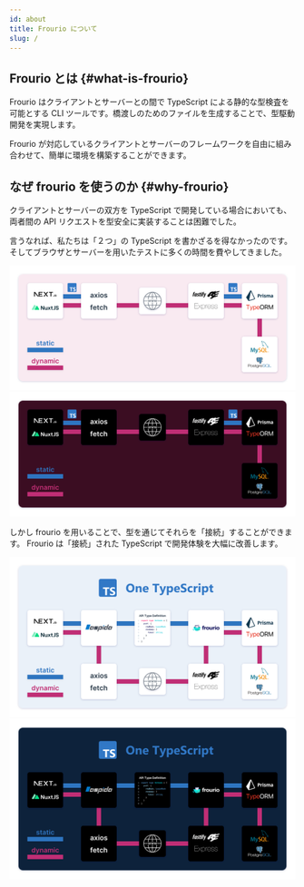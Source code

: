 ```yaml
---
id: about
title: Frourio について
slug: /
---
```


## Frourio とは {#what-is-frourio}

Frourio はクライアントとサーバーとの間で TypeScript による静的な型検査を可能とする CLI ツールです。橋渡しのためのファイルを生成することで、型駆動開発を実現します。

Frourio が対応しているクライアントとサーバーのフレームワークを自由に組み合わせて、簡単に環境を構築することができます。

## なぜ frourio を使うのか {#why-frourio}

クライアントとサーバーの双方を TypeScript で開発している場合においても、両者間の API リクエストを型安全に実装することは困難でした。

言うなれば、私たちは「２つ」の TypeScript を書かざるを得なかったのです。
そしてブラウザとサーバーを用いたテストに多くの時間を費やしてきました。

![2 つの TypeScript](/img/docs/TwoTS.svg#gh-light-mode-only)
![2 つの TypeScript](/img/docs/TwoTS-dark.svg#gh-dark-mode-only)

しかし frourio を用いることで、型を通じてそれらを「接続」することができます。
Frourio は「接続」された TypeScript で開発体験を大幅に改善します。

![1 つの TypeScript](/img/docs/OneTS.svg#gh-light-mode-only)
![1 つの TypeScript](/img/docs/OneTS-dark.svg#gh-dark-mode-only)
